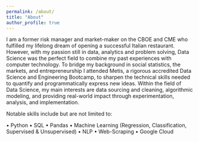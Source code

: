 ```yaml
---
permalink: /about/
title: "About"
author_profile: true
---
```


I am a former risk manager and market-maker on the CBOE and CME who fulfilled my lifelong dream of opening a successful Italian restaurant. However, with my passion still in data, analytics and problem solving, Data Science was the perfect field to combine my past experiences with computer technology. To bridge my background in social statistics, the markets, and entrepreneurship I attended Metis, a rigorous accredited Data Science and Engineering Bootcamp, to sharpen the technical skills needed to quantify and programmatically express new ideas. Within the field of Data Science, my main interests are data sourcing and cleaning, algorithmic modeling, and providing real-world impact through experimentation, analysis, and implementation.

Notable skills include but are not limited to:

• Python
• SQL
• Pandas
• Machine Learning (Regression, Classification, Supervised & Unsupervised)
• NLP
• Web-Scraping
• Google Cloud
